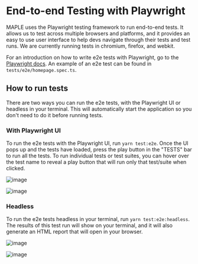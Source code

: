 # End-to-end Testing with Playwright

MAPLE uses the Playwright testing framework to run end-to-end tests. It allows us to test across multiple browsers and platforms, and it provides an easy to use user interface to help devs navigate through their tests and test runs. We are currently running tests in chromium, firefox, and webkit.

For an introduction on how to write e2e tests with Playwright, go to the [Playwright docs](https://playwright.dev/docs/writing-tests). An example of an e2e test can be found in `tests/e2e/homepage.spec.ts`.

## How to run tests

There are two ways you can run the e2e tests, with the Playwright UI or headless in your terminal. This will automatically start the application so you don't need to do it before running tests.

### With Playwright UI

To run the e2e tests with the Playwright UI, run `yarn test:e2e`. Once the UI pops up and the tests have loaded, press the play button in the "TESTS" bar to run all the tests. To run individual tests or test suites, you can hover over the test name to reveal a play button that will run only that test/suite when clicked.

![image](https://github.com/codeforboston/maple/assets/16471076/5d3f486d-28f7-4d4f-8fd7-e35dfa19cbca)

![image](https://github.com/codeforboston/maple/assets/16471076/b8a8396e-be2d-410d-a1a7-7e8dbf2b6a0b)

### Headless

To run the e2e tests headless in your terminal, run `yarn test:e2e:headless`. The results of this test run will show on your terminal, and it will also generate an HTML report that will open in your browser.

![image](https://github.com/codeforboston/maple/assets/16471076/13b8fd5c-5f6d-4b24-bbae-3fe95669a951)

![image](https://github.com/codeforboston/maple/assets/16471076/75ef8000-5a51-480b-90fd-c0b017bf4f9e)
